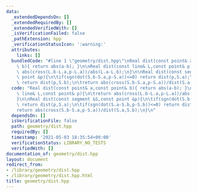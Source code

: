 ```yaml
---
data:
  _extendedDependsOn: []
  _extendedRequiredBy: []
  _extendedVerifiedWith: []
  _isVerificationFailed: false
  _pathExtension: hpp
  _verificationStatusIcon: ':warning:'
  attributes:
    links: []
  bundledCode: "#line 1 \"geometry/dist.hpp\"\nReal dist(const point& a,const point&\
    \ b){ return abs(a-b); }\n\nReal dist(const line& L,const point& p){\n\treturn\
    \ abs(cross(L.b-L.a,p-L.a))/abs(L.a-L.b);\n}\n\nReal dist(const segment &S,const\
    \ point &p){\n\tif(sgn(dot(S.b-S.a,p-S.a))<=0) return dist(p,S.a);\n\tif(sgn(dot(S.a-S.b,p-S.b))<=0)\
    \ return dist(p,S.b);\n\treturn abs(cross(S.b-S.a,p-S.a))/dist(S.a,S.b);\n}\n"
  code: "Real dist(const point& a,const point& b){ return abs(a-b); }\n\nReal dist(const\
    \ line& L,const point& p){\n\treturn abs(cross(L.b-L.a,p-L.a))/abs(L.a-L.b);\n\
    }\n\nReal dist(const segment &S,const point &p){\n\tif(sgn(dot(S.b-S.a,p-S.a))<=0)\
    \ return dist(p,S.a);\n\tif(sgn(dot(S.a-S.b,p-S.b))<=0) return dist(p,S.b);\n\t\
    return abs(cross(S.b-S.a,p-S.a))/dist(S.a,S.b);\n}\n"
  dependsOn: []
  isVerificationFile: false
  path: geometry/dist.hpp
  requiredBy: []
  timestamp: '2021-05-03 18:35:54+09:00'
  verificationStatus: LIBRARY_NO_TESTS
  verifiedWith: []
documentation_of: geometry/dist.hpp
layout: document
redirect_from:
- /library/geometry/dist.hpp
- /library/geometry/dist.hpp.html
title: geometry/dist.hpp
---
```

